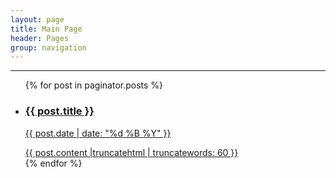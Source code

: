 ```yaml
---
layout: page
title: Main Page
header: Pages
group: navigation
---
```


---

<ul class="entries">
            {% for post in paginator.posts %}
              <li>
                <a href="{{ post.url }}">
                <h3>{{ post.title }}</h3>
                <p class="blogdate">{{ post.date | date: "%d %B %Y" }}</p>
                <div>{{ post.content |truncatehtml | truncatewords: 60 }}</div>
                </a>
              </li>
            {% endfor %}
            </ul>

